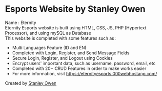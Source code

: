 <h1>Esports Website by Stanley Owen</h1>
<p>
Name : Eternity<br>
Eternity Esports website is built using HTML, CSS, JS, PHP (Hypertext Processor), and using mySQL as Database<br>
This website is completed with some features such as : <br>
<ul>
  <li>Multi Languages Feature (ID and EN)</li>
  <li>Completed with Login, Register, and Send Message Fields</li>
  <li>Secure Login, Register, and Logout using Cookies</li>
  <li>Encrypt users' important data, such as username, password, email, etc</li>
  <li>Completed with 20+ CRUD Features in order to make works easier</li>
  <li>For more information, visit <a href="https://eternityesports.000webhostapp.com/">https://eternityesports.000webhostapp.com/</a></li>
</ul>
Created by <a href="https://www.instagram.com/stanleyowennn/">Stanley Owen</a>
